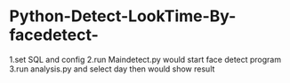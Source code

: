 # Python-Detect-LookTime-By-facedetect-

1.set SQL and config 
2.run Maindetect.py would start face detect program
3.run analysis.py and select day then would show result
